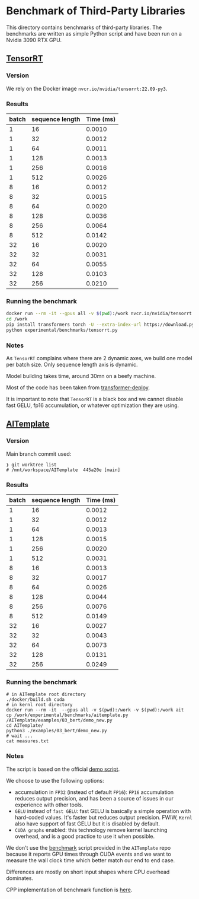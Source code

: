 # Benchmark of Third-Party Libraries

This directory contains benchmarks of third-party libraries. The benchmarks are
written as simple Python script and have been run on a Nvidia 3090 RTX GPU.

## [TensorRT](https://github.com/NVIDIA/TensorRT/)

### Version

We rely on the Docker image `nvcr.io/nvidia/tensorrt:22.09-py3`.

### Results

| batch | sequence length | Time (ms) |
|-------|-----------------|-----------|
 | 1     | 16              | 0.0010    |
 | 1     | 32              | 0.0012    |
 | 1     | 64              | 0.0011    |
 | 1     | 128             | 0.0013    |
 | 1     | 256             | 0.0016    |
 | 1     | 512             | 0.0026    |
 | 8     | 16              | 0.0012    |
 | 8     | 32              | 0.0015    |
 | 8     | 64              | 0.0020    |
 | 8     | 128             | 0.0036    |
 | 8     | 256             | 0.0064    |
 | 8     | 512             | 0.0142    |
 | 32    | 16              | 0.0020    |
 | 32    | 32              | 0.0031    |
 | 32    | 64              | 0.0055    |
 | 32    | 128             | 0.0103    |
 | 32    | 256             | 0.0210    |

### Running the benchmark

```bash
docker run --rm -it --gpus all -v $(pwd):/work nvcr.io/nvidia/tensorrt:22.09-py3
cd /work
pip install transformers torch -U --extra-index-url https://download.pytorch.org/whl/cu116
python experimental/benchmarks/tensorrt.py
```

### Notes

As `TensorRT` complains where there are 2 dynamic axes, we build one model per batch size.
Only sequence length axis is dynamic.

Model building takes time, around 30mn on a beefy machine.

Most of the code has been taken from [transformer-deploy](https://github.com/ELS-RD/transformer-deploy).

It is important to note that `TensorRT` is a black box and we cannot disable fast GELU, fp16 accumulation, 
or whatever optimization they are using.

## [AITemplate](https://github.com/facebookincubator/AITemplate/)

### Version

Main branch commit used:

```shell
❯ git worktree list
# /mnt/workspace/AITemplate  445a20e [main]
```

### Results

| batch | sequence length | Time (ms) |
|-------|-----------------|-----------|
| 1     | 16              | 0.0012    |
| 1     | 32              | 0.0012    |
| 1     | 64              | 0.0013    |
| 1     | 128             | 0.0015    |
| 1     | 256             | 0.0020    |
| 1     | 512             | 0.0031    |
| 8     | 16              | 0.0013    |
| 8     | 32              | 0.0017    |
| 8     | 64              | 0.0026    |
| 8     | 128             | 0.0044    |
| 8     | 256             | 0.0076    |
| 8     | 512             | 0.0149    |
| 32    | 16              | 0.0027    |
| 32    | 32              | 0.0043    |
| 32    | 64              | 0.0073    |
| 32    | 128             | 0.0131    |
| 32    | 256             | 0.0249    |

### Running the benchmark

```shell
# in AITemplate root directory
./docker/build.sh cuda
# in kernl root directory
docker run --rm -it  --gpus all -v $(pwd):/work -v $(pwd):/work ait
cp /work/experimental/benchmarks/aitemplate.py /AITemplate/examples/03_bert/demo_new.py
cd AITemplate/
python3 ./examples/03_bert/demo_new.py
# wait ...
cat measures.txt
```

### Notes

The script is based on the official [demo script](https://github.com/facebookincubator/AITemplate/tree/main/examples/03_bert).

We choose to use the following options:

* accumulation in `FP32` (instead of default `FP16`): 
  `FP16` accumulation reduces output precision, and has been a source of issues in our experience with other tools.
* `GELU` instead of `fast GELU`:
  fast GELU is basically a simple operation with hard-coded values. It's faster but reduces output precision.
  FWIW, `Kernl` also have support of fast GELU but it is disabled by default.
* `CUDA graphs` enabled: this technology remove kernel launching overhead, and is a good practice to use it when possible.

We don't use the [benchmark](https://github.com/facebookincubator/AITemplate/blob/main/examples/03_bert/benchmark_ait.py)
script provided in the `AITemplate` repo because it reports GPU times through CUDA events and we want to measure the wall 
clock time which better match our end to end case.

Differences are mostly on short input shapes where CPU overhead dominates. 

CPP implementation of benchmark function is [here](https://github.com/facebookincubator/AITemplate/blob/44026ba7e7f5376a80cf0f2b333a0f25c0eeda6c/static/csrc/model_container.cpp).
